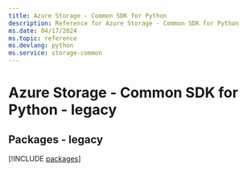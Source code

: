 ```yaml
---
title: Azure Storage - Common SDK for Python
description: Reference for Azure Storage - Common SDK for Python
ms.date: 04/17/2024
ms.topic: reference
ms.devlang: python
ms.service: storage-common
---
```

# Azure Storage - Common SDK for Python - legacy
## Packages - legacy
[!INCLUDE [packages](storage---common-index.md)]